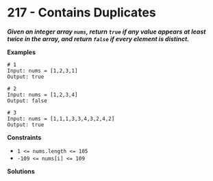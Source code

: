 # 217 - Contains Duplicates
***Given an integer array `nums`, return `true` if any value appears **at least twice** in the array, and return `false` if every element is distinct.***

**Examples**
```
# 1
Input: nums = [1,2,3,1]
Output: true

# 2
Input: nums = [1,2,3,4]
Output: false

# 3
Input: nums = [1,1,1,3,3,4,3,2,4,2]
Output: true
```

**Constraints**
-   `1 <= nums.length <= 105`
-   `-109 <= nums[i] <= 109`


**Solutions**